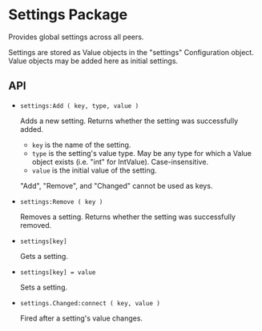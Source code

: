 # Settings Package

Provides global settings across all peers.

Settings are stored as Value objects in the "settings" Configuration object. Value objects may be added here as initial settings.


## API

- `settings:Add ( key, type, value )`

	Adds a new setting. Returns whether the setting was successfully added.

	- `key` is the name of the setting.
	- `type` is the setting's value type. May be any type for which a Value object exists (i.e. "int" for IntValue). Case-insensitive.
	- `value` is the initial value of the setting.

	"Add", "Remove", and "Changed" cannot be used as keys.

- `settings:Remove ( key )`

	Removes a setting. Returns whether the setting was successfully removed.

- `settings[key]`

	Gets a setting.

- `settings[key] = value`

	Sets a setting.

- `settings.Changed:connect ( key, value )`

	Fired after a setting's value changes.
